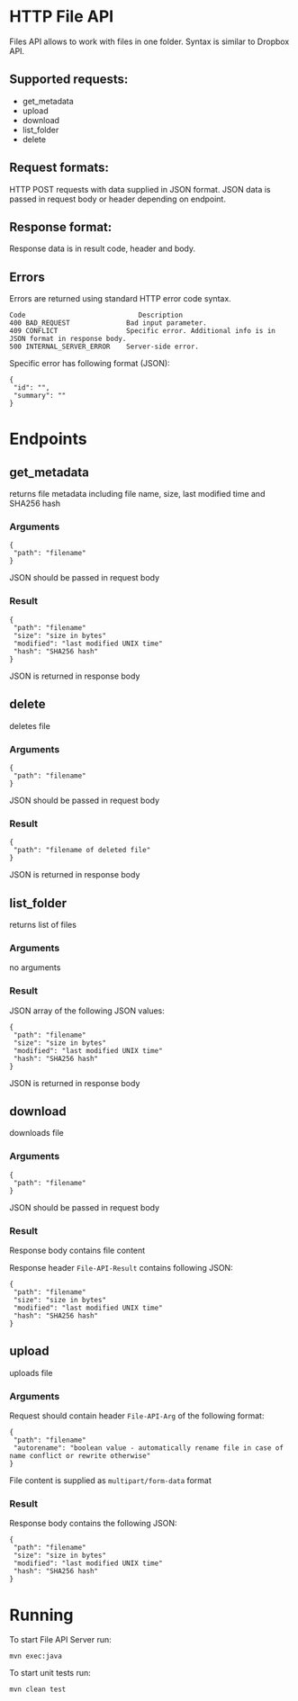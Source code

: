 # HTTP File API

Files API allows to work with files in one folder.
Syntax is similar to Dropbox API.

## Supported requests:

* get_metadata
* upload
* download
* list_folder
* delete

## Request formats:
HTTP POST requests with data supplied in JSON format.
JSON data is passed in request body or header depending on endpoint.

## Response format:
Response data is in result code, header and body.

## Errors
Errors are returned using standard HTTP error code syntax.

```
Code                            Description
400 BAD_REQUEST              Bad input parameter.
409 CONFLICT                 Specific error. Additional info is in JSON format in response body.
500 INTERNAL_SERVER_ERROR    Server-side error.
```

Specific error has following format (JSON): 
```
{
 "id": "",
 "summary": ""
}
```

# Endpoints

## get_metadata
returns file metadata including file name, size, last modified time and SHA256 hash

### Arguments
```
{
 "path": "filename"
}
```
JSON should be passed in request body

### Result
```
{
 "path": "filename"
 "size": "size in bytes"
 "modified": "last modified UNIX time"
 "hash": "SHA256 hash"
}
```
JSON is returned in response body

## delete
deletes file

### Arguments
```
{
 "path": "filename"
}
```
JSON should be passed in request body

### Result
```
{
 "path": "filename of deleted file"
}
```
JSON is returned in response body

## list_folder
returns list of files

### Arguments
no arguments

### Result
JSON array of the following JSON values:
```
{
 "path": "filename"
 "size": "size in bytes"
 "modified": "last modified UNIX time"
 "hash": "SHA256 hash"
}
```
JSON is returned in response body

## download
downloads file

### Arguments
```
{
 "path": "filename"
}
```
JSON should be passed in request body

### Result
Response body contains file content

Response header `File-API-Result` contains following JSON:
```
{
 "path": "filename"
 "size": "size in bytes"
 "modified": "last modified UNIX time"
 "hash": "SHA256 hash"
}
```

## upload
uploads file

### Arguments
Request should contain header `File-API-Arg` of the following format:
```
{
 "path": "filename"
 "autorename": "boolean value - automatically rename file in case of name conflict or rewrite otherwise"
}
```
File content is supplied as `multipart/form-data` format

### Result
Response body contains the following JSON:
```
{
 "path": "filename"
 "size": "size in bytes"
 "modified": "last modified UNIX time"
 "hash": "SHA256 hash"
}
```

# Running
To start File API Server run:
```
mvn exec:java
```
To start unit tests run:
```
mvn clean test
```